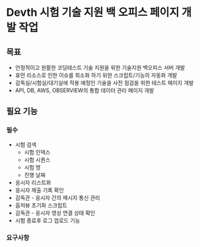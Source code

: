 # Devth 시험 기술 지원 백 오피스 페이지 개발 작업
## 목표
- 안정적이고 원활한 코딩테스트 기술 지원을 위한 기술지원 백오피스 서버 개발
- 휴먼 리소스로 인한 이슈를 최소화 하기 위한 스크립트/기능의 자동화 개발
- 감독실/시험실/대기실에 적용 예정인 기술을 사전 점검을 위한 테스트 페이지 개발
- API, DB, AWS, OBSERVIEW의 통합 데이터 관리 페이지 개발

## 필요 기능
### 필수
- 시험 검색
    - 시험 인덱스
    - 시험 시퀀스
    - 시험 명
    - 진행 날짜
- 응시자 리스트화
- 응시자 제출 기록 확인
- 감독관 - 응시자 간의 메시지 통신 관리
- 옵저뷰 초기화 스크립트
- 감독관 - 응시자 영상 연결 상태 확인
- 시험 종료후 로그 업로드 기능

### 요구사항
